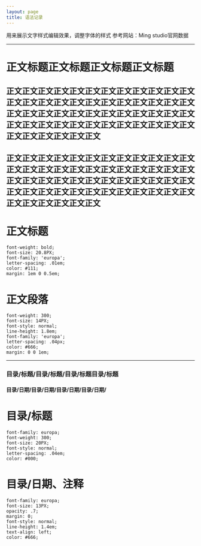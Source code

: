 ```yaml
---
layout: page
title: 语法记录
---
```

用来展示文字样式编辑效果，调整字体的样式
参考网站：Ming studio官网数据
***
# 正文标题正文标题正文标题正文标题
## 正文正文正文正文正文正文正文正文正文正文正文正文正文正文正文正文正文正文正文正文正文正文正文正文正文正文正文正文正文正文正文正文正文正文正文正文正文正文正文正文正文正文正文正文正文正文正文正文正文正文正文正文正文正文
## 正文正文正文正文正文正文正文正文正文正文正文正文正文正文正文正文正文正文正文正文正文正文正文正文正文正文正文正文正文正文正文正文正文正文正文正文正文正文正文正文正文正文正文正文正文正文正文正文正文正文正文正文正文正文    
# 正文标题
    font-weight: bold;
    font-size: 20.8PX;
    font-family: 'europa';
    letter-spacing: .01em;
    color: #111;
	margin: 1em 0 0.5em;
# 正文段落
    font-weight: 300;
    font-size: 14PX;
    font-style: normal;
    line-height: 1.8em;
    font-family: 'europa';
    letter-spacing: .04px;
    color: #666;
    margin: 0 0 1em;

***

### 目录/标题/目录/标题/目录/标题目录/标题
#### 目录/日期/目录/日期/目录/日期/目录/日期/

# 目录/标题
    font-family: europa;
    font-weight: 300;
	font-size: 20PX;
    font-style: normal;
    letter-spacing: .04em;
	color: #000;
# 目录/日期、注释
    font-family: europa;
    font-size: 13PX;
	opacity: .7;
    margin: 0;
    font-style: normal;
    line-height: 1.4em;
    text-align: left;
	color: #666;


